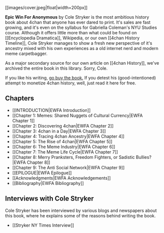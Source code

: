 [[images/cover.jpeg|float|width=200px]]

**Epic Win For Anonymous** by Cole Stryker is the most ambitious history book about 4chan that anyone has ever dared to print. It's sales are fast growing, and it's even on the syllabus for Gabriella Coleman's NYU Studies course. Although it offers little more than what could be found on [[Encyclopedia Dramatica]], Wikipedia, or our own [[4chan History Timeline]], Cole Stryker manages to show a fresh new perspective of it's ancestry mixed with his own experiences as a old internet nerd and modern meme carpetbagger.

As a major secondary source for our own article on [[4chan History]], we've archived the entire book in this library. Sorry, Cole. 

If you like his writing, [go buy the book.](http://www.amazon.com/Epic-Win-4chan-Army-Conquered/dp/B008PHK1PY) If you detest his (good-intentioned) attempt to monetize 4chan history, well, just read it here for free.

## Chapters

* [[INTRODUCTION|EWFA Introduction]]
* [[Chapter 1: Memes: Shared Nuggets of Cultural Currency|EWFA Chapter 1]]
* [[Chapter 2: Discovering 4chan|EWFA Chapter 2]]
* [[Chapter 3: 4chan in a Day|EWFA Chapter 3]]
* [[Chapter 4: Tracing 4chan Ancestry|EWFA Chapter 4]]
* [[Chapter 5: The Rise of 4chan|EWFA Chapter 5]]
* [[Chapter 6: The Meme Industry|EWFA Chapter 6]]
* [[Chapter 7: The Meme Life Cycle|EWFA Chapter 7]]
* [[Chapter 8: Merry Pranksters, Freedom Fighters, or Sadistic Bullies?|EWFA Chapter 8]]
* [[Chapter 9: The Anti Social Network|EWFA Chapter 9]]
* [[EPILOGUE|EWFA Epilogue]]
* [[Acknowledgments|EWFA Acknowledgements]]
* [[Bibliography|EWFA Bibliography]]

## Interviews with Cole Stryker

Cole Stryker has been interviewed by various blogs and newspapers about this book, where he explains some of the reasons behind writing the book.

* [[Stryker NY Times Interview]]